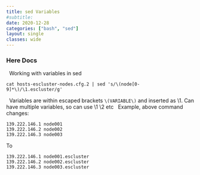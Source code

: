 ```yaml
---
title: sed Variables
#subtitle: 
date: 2020-12-28
categories: ["bash", "sed"]
layout: single
classes: wide
---
```


### Here Docs

 
Working with variables in sed
 
```
cat hosts-escluster-nodes.cfg.2 | sed 's/\(node[0-9]*\)/\1.escluster/g'
```
 
Variables are within escaped brackets ```\(VARIABLE\)``` and inserted as \1.
Can have multiple variables, so can use \1 \2 etc
 
Example, above command changes:
 
```
139.222.146.1 node001
139.222.146.2 node002
139.222.146.3 node003
```

To


```
139.222.146.1 node001.escluster
139.222.146.2 node002.escluster
139.222.146.3 node003.escluster
```
